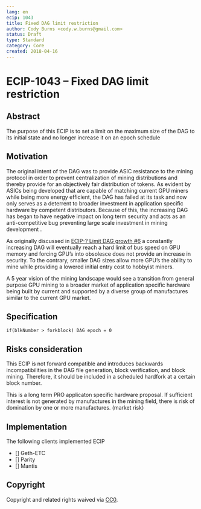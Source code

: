 ```yaml
---
lang: en
ecip: 1043
title: Fixed DAG limit restriction 
author: Cody Burns <cody.w.burns@gmail.com>
status: Draft
type: Standard
category: Core
created: 2018-04-16
---
```


# ECIP-1043 – Fixed DAG limit restriction   
    
## Abstract
The purpose of this ECIP is to set a limit on the maximum size of the DAG to its initial state and no longer increase it on an epoch schedule

## Motivation
The original intent of the DAG was to provide ASIC resistance to the mining protocol in order to prevent centralization of mining distributions and thereby provide for an objectively fair distribution of tokens. As evident by ASICs being developed that are capable of matching current GPU miners while being more energy efficient, the DAG has failed at its task and now only serves as a deterrent to broader investment in application specific hardware by competent distributors. Because of this, the increasing DAG has began to have negative impact on long term security and acts as an anti-competitive bug preventing large scale investment in mining development .  

As originally discussed in [ECIP-? Limit DAG growth #6](https://github.com/ethereumproject/ECIPs/issues/6) a constantly increasing DAG will eventually reach a hard limit of bus speed on GPU memory and forcing GPU’s into obsolesce does not provide an increase in security. To the contrary, smaller DAG sizes allow more GPU’s the ability to mine while providing a lowered initial entry cost to hobbyist miners.  

A 5 year vision of the mining landscape would see a transition from general purpose GPU mining to a broader market of application specific hardware being built by current and supported by a diverse group of manufactures similar to the current GPU market.

## Specification
`if(blkNumber > forkblock) DAG epoch = 0`

## Risks consideration
This ECIP is not forward compatible and introduces backwards incompatibilities in the DAG file generation, block verification, and block mining. Therefore, it should be included in a scheduled hardfork at a certain block number.

This is a long term PRO applicaton specific hardware proposal. If sufficient interest is not generated by manufactures in the mining field, there is risk of domination by one or more manufactures. (market risk)  

## Implementation
The following clients implemented ECIP

- [] Geth-ETC
- [] Parity
- [] Mantis

## Copyright
Copyright and related rights waived via [CC0](https://creativecommons.org/publicdomain/zero/1.0/).
